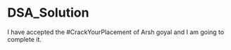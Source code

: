 # DSA_Solution
I have accepted the #CrackYourPlacement of Arsh goyal and I am going to complete it.
